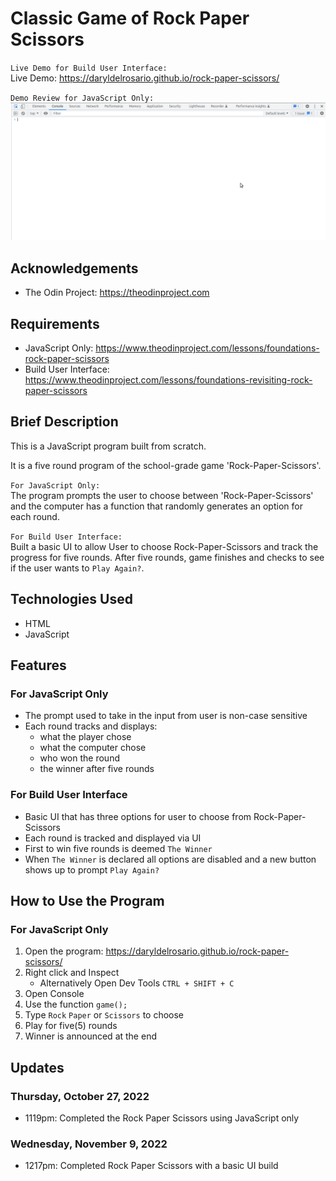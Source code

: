# Classic Game of Rock Paper Scissors
`Live Demo for Build User Interface:`   
Live Demo: https://daryldelrosario.github.io/rock-paper-scissors/   

`Demo Review for JavaScript Only:`   
<kbd><img src="gif/rps-js-only.gif" padding="32px"></kbd>

## Acknowledgements
* The Odin Project: https://theodinproject.com

## Requirements
* JavaScript Only: https://www.theodinproject.com/lessons/foundations-rock-paper-scissors
* Build User Interface: https://www.theodinproject.com/lessons/foundations-revisiting-rock-paper-scissors

## Brief Description
This is a JavaScript program built from scratch.   

It is a five round program of the school-grade game 'Rock-Paper-Scissors'.   

`For JavaScript Only:`   
The program prompts the user to choose between 'Rock-Paper-Scissors' and the computer has a function that randomly generates an option for each round.   

`For Build User Interface:`   
Built a basic UI to allow User to choose Rock-Paper-Scissors and track the progress for five rounds. After five rounds, game finishes and checks to see if the user wants to `Play Again?`.

## Technologies Used
* HTML
* JavaScript

## Features
### For JavaScript Only
* The prompt used to take in the input from user is non-case sensitive
* Each round tracks and displays:   
    * what the player chose
    * what the computer chose
    * who won the round
    * the winner after five rounds  

### For Build User Interface
* Basic UI that has three options for user to choose from Rock-Paper-Scissors
* Each round is tracked and displayed via UI
* First to win five rounds is deemed `The Winner`
* When `The Winner` is declared all options are disabled and a new button shows up to prompt `Play Again?`

## How to Use the Program
### For JavaScript Only
1. Open the program: https://daryldelrosario.github.io/rock-paper-scissors/
2. Right click and Inspect
    * Alternatively Open Dev Tools `CTRL + SHIFT + C`
3. Open Console
4. Use the function `game();`
5. Type `Rock` `Paper` or `Scissors` to choose
6. Play for five(5) rounds
7. Winner is announced at the end

## Updates
### Thursday, October 27, 2022
* 1119pm: Completed the Rock Paper Scissors using JavaScript only

### Wednesday, November 9, 2022
* 1217pm: Completed Rock Paper Scissors with a basic UI build
